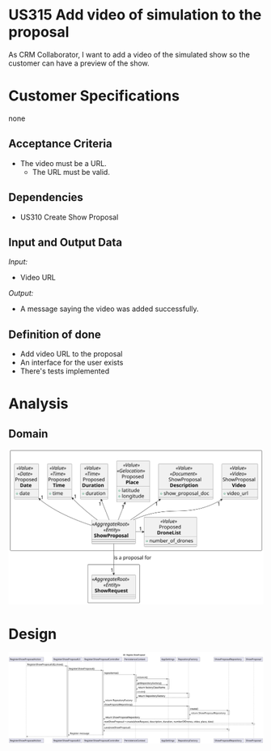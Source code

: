 # US315 Add video of simulation to the proposal

As CRM Collaborator, I want to add a video of the simulated show so the customer can have a preview of the show.

# Customer Specifications
none

## Acceptance Criteria
- The video must be a URL.
  - The URL must be valid.

## Dependencies
- US310 Create Show Proposal

## Input and Output Data
*Input:*
- Video URL

*Output:*
- A message saying the video was added successfully.


## Definition of done
- Add video URL to the proposal
- An interface for the user exists
- There's tests implemented

# Analysis

## Domain

![Show Proposal Domain Model](Analysis/svg/domain/domain.svg)

# Design

![Show Proposal Sequence Diagram](Design/svg/ssd/ssd.svg)
